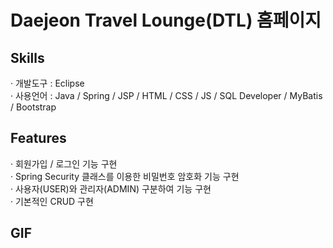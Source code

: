# Daejeon Travel Lounge(DTL) 홈페이지
<h2>Skills</h2>
· 개발도구 : Eclipse <br/>
· 사용언어 :  Java / Spring / JSP / HTML / CSS / JS / SQL Developer / MyBatis / Bootstrap
<h2>Features</h2>
· 회원가입 / 로그인 기능 구현 <br/>
· Spring Security 클래스를 이용한 비밀번호 암호화 기능 구현 <br/>
· 사용자(USER)와 관리자(ADMIN) 구분하여 기능 구현 <br/>
· 기본적인 CRUD 구현
<h2>GIF</h2>
